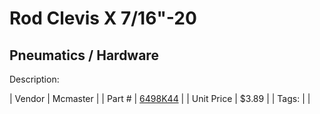 # Rod Clevis X 7/16"-20
## Pneumatics / Hardware
Description: 	 

| Vendor | Mcmaster | 
| Part # | [6498K44](https://www.mcmaster.com/#6498K44) | 
| Unit Price | $3.89 | 
| Tags: |  | 
